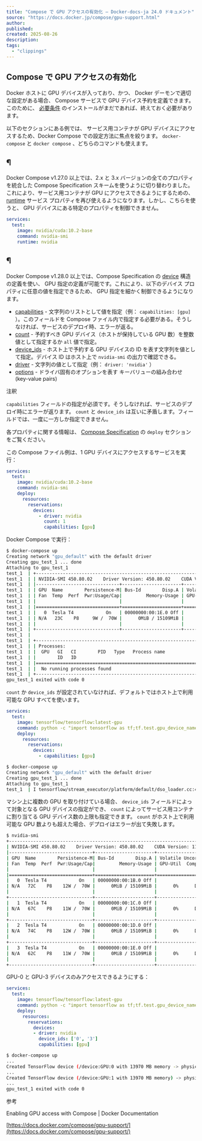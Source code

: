 ```yaml
---
title: "Compose で GPU アクセスの有効化 — Docker-docs-ja 24.0 ドキュメント"
source: "https://docs.docker.jp/compose/gpu-support.html"
author:
published:
created: 2025-08-26
description:
tags:
  - "clippings"
---
```

## Compose で GPU アクセスの有効化

Docker ホストに GPU デバイスが入っており、かつ、 Docker デーモンで適切な設定がある場合、 Compose サービスで GPU デバイス予約を定義できます。このために、 [必要条件](https://docs.docker.jp/config/containers/resource_constraints.html#resource-constraints-gpu) のインストールがまだであれば、終えておく必要があります。

以下のセクションにある例では、 サービス用コンテナが GPU デバイスにアクセスするため、Docker Compose での設定方法に焦点を絞ります。 `docker-compose` と `docker compose` 、どちらのコマンドも使えます。

## ¶

Docker Compose v1.27.0 以上では、2.x と 3.x バージョンの全てのプロパティを統合した Compose Specification スキームを使うように切り替わりました。これにより、サービス用コンテナが GPU にアクセスできるようにするための、 [runtime](https://docs.docker.jp/compose/compose-file/compose-file-v2.html#compose-file-runtime) サービス プロパティを再び使えるようになります。しかし、こちらを使うと、 GPU デバイスにある特定のプロパティを制御できません。

```yaml
services:
  test:
    image: nvidia/cuda:10.2-base
    command: nvidia-smi
    runtime: nvidia
```

## ¶

Docker Compose v1.28.0 以上では、Compose Specification の [device](https://github.com/compose-spec/compose-spec/blob/master/deploy.md#devices) 構造の定義を使い、 GPU 指定の定義が可能です。これにより、以下のデバイス プロパティに任意の値を指定できるため、 GPU 指定を細かく制御できるようになります。

- [capabilities](https://github.com/compose-spec/compose-spec/blob/master/deploy.md#capabilities) - 文字列のリストとして値を指定（例： `capabilities: [gpu]` ）。このフィールドを Compose ファイル内で指定する必要がある。そうしなければ、サービスのデプロイ時、エラーが返る。
- [count](https://github.com/compose-spec/compose-spec/blob/master/deploy.md#count) - 予約すべき GPU デバイス（ホストが保持している GPU 数）を整数値として指定するか `all` 値で指定。
- [device\_ids](https://github.com/compose-spec/compose-spec/blob/master/deploy.md#device_ids) - ホスト上で予約する GPU デバイスの ID を表す文字列を値として指定。デバイス ID はホスト上で `nvidia-smi` の出力で確認できる。
- [driver](https://github.com/compose-spec/compose-spec/blob/master/deploy.md#driver) - 文字列の値として指定（例： `driver: 'nvidia'` ）
- [options](https://github.com/compose-spec/compose-spec/blob/master/deploy.md#options) - ドライバ固有のオプションを表す キーバリューの組み合わせ (key-value pairs)

注釈

`capabilities` フィールドの指定が必須です。そうしなければ、サービスのデプロイ時にエラーが返ります。 `count` と `device_ids` は互いに矛盾します。フィールドでは、一度に一方しか指定できません。

各プロパティに関する情報は、 [Compose Specification](https://github.com/compose-spec/compose-spec/blob/master/deploy.md#devices) の `deploy` セクションをご覧ください。

この Compose ファイル例は、1 GPU デバイスにアクセスするサービスを実行：

```yaml
services:
  test:
    image: nvidia/cuda:10.2-base
    command: nvidia-smi
    deploy:
      resources:
        reservations:
          devices:
            - driver: nvidia
              count: 1
              capabilities: [gpu]
```

Docker Compose で実行：

```bash
$ docker-compose up
Creating network "gpu_default" with the default driver
Creating gpu_test_1 ... done
Attaching to gpu_test_1
test_1  | +-----------------------------------------------------------------------------+
test_1  | | NVIDIA-SMI 450.80.02    Driver Version: 450.80.02    CUDA Version: 11.1     |
test_1  | |-------------------------------+----------------------+----------------------+
test_1  | | GPU  Name        Persistence-M| Bus-Id        Disp.A | Volatile Uncorr. ECC |
test_1  | | Fan  Temp  Perf  Pwr:Usage/Cap|         Memory-Usage | GPU-Util  Compute M. |
test_1  | |                               |                      |               MIG M. |
test_1  | |===============================+======================+======================|
test_1  | |   0  Tesla T4            On   | 00000000:00:1E.0 Off |                    0 |
test_1  | | N/A   23C    P8     9W /  70W |      0MiB / 15109MiB |      0%      Default |
test_1  | |                               |                      |                  N/A |
test_1  | +-------------------------------+----------------------+----------------------+
test_1  |
test_1  | +-----------------------------------------------------------------------------+
test_1  | | Processes:                                                                  |
test_1  | |  GPU   GI   CI        PID   Type   Process name                  GPU Memory |
test_1  | |        ID   ID                                                   Usage      |
test_1  | |=============================================================================|
test_1  | |  No running processes found                                                 |
test_1  | +-----------------------------------------------------------------------------+
gpu_test_1 exited with code 0
```

`count` か `device_ids` が設定されていなければ、デフォルトではホスト上で利用可能な GPU すべてを使います。

```yaml
services:
  test:
    image: tensorflow/tensorflow:latest-gpu
    command: python -c "import tensorflow as tf;tf.test.gpu_device_name()"
    deploy:
      resources:
        reservations:
          devices:
            - capabilities: [gpu]
```

```bash
$ docker-compose up
Creating network "gpu_default" with the default driver
Creating gpu_test_1 ... done
Attaching to gpu_test_1
test_1  | I tensorflow/stream_executor/platform/default/dso_loader.cc:48] Successfully opened dynamic library libcudart.so.10.1
```

マシン上に複数の GPU を取り付けている場合、 `device_ids` フィールドによって対象となる GPU デバイスの指定ができ、 `count` によってサービス用コンテナに割り当てる GPU デバイス数の上限も指定できます。 `count` がホスト上で利用可能な GPU 数よりも超えた場合、デプロイはエラーが出て失敗します。

```bash
$ nvidia-smi
+-----------------------------------------------------------------------------+
| NVIDIA-SMI 450.80.02    Driver Version: 450.80.02    CUDA Version: 11.0     |
|-------------------------------+----------------------+----------------------+
| GPU  Name        Persistence-M| Bus-Id        Disp.A | Volatile Uncorr. ECC |
| Fan  Temp  Perf  Pwr:Usage/Cap|         Memory-Usage | GPU-Util  Compute M. |
|                               |                      |               MIG M. |
|===============================+======================+======================|
|   0  Tesla T4            On   | 00000000:00:1B.0 Off |                    0 |
| N/A   72C    P8    12W /  70W |      0MiB / 15109MiB |      0%      Default |
|                               |                      |                  N/A |
+-------------------------------+----------------------+----------------------+
|   1  Tesla T4            On   | 00000000:00:1C.0 Off |                    0 |
| N/A   67C    P8    11W /  70W |      0MiB / 15109MiB |      0%      Default |
|                               |                      |                  N/A |
+-------------------------------+----------------------+----------------------+
|   2  Tesla T4            On   | 00000000:00:1D.0 Off |                    0 |
| N/A   74C    P8    12W /  70W |      0MiB / 15109MiB |      0%      Default |
|                               |                      |                  N/A |
+-------------------------------+----------------------+----------------------+
|   3  Tesla T4            On   | 00000000:00:1E.0 Off |                    0 |
| N/A   62C    P8    11W /  70W |      0MiB / 15109MiB |      0%      Default |
|                               |                      |                  N/A |
+-------------------------------+----------------------+----------------------+
```

GPU-0 と GPU-3 デバイスのみアクセスできるようにする：

```yaml
services:
  test:
    image: tensorflow/tensorflow:latest-gpu
    command: python -c "import tensorflow as tf;tf.test.gpu_device_name()"
    deploy:
      resources:
        reservations:
          devices:
          - driver: nvidia
            device_ids: ['0', '3']
            capabilities: [gpu]
```

```bash
$ docker-compose up
...
Created TensorFlow device (/device:GPU:0 with 13970 MB memory -> physical GPU (device: 0, name: Tesla T4, pci bus id: 0000:00:1b.0, compute capability: 7.5)
...
Created TensorFlow device (/device:GPU:1 with 13970 MB memory) -> physical GPU (device: 1, name: Tesla T4, pci bus id: 0000:00:1e.0, compute capability: 7.5)
...
gpu_test_1 exited with code 0
```

参考

Enabling GPU access with Compose | Docker Documentation

[https://docs.docker.com/compose/gpu-support/](https://docs.docker.com/compose/gpu-support/)